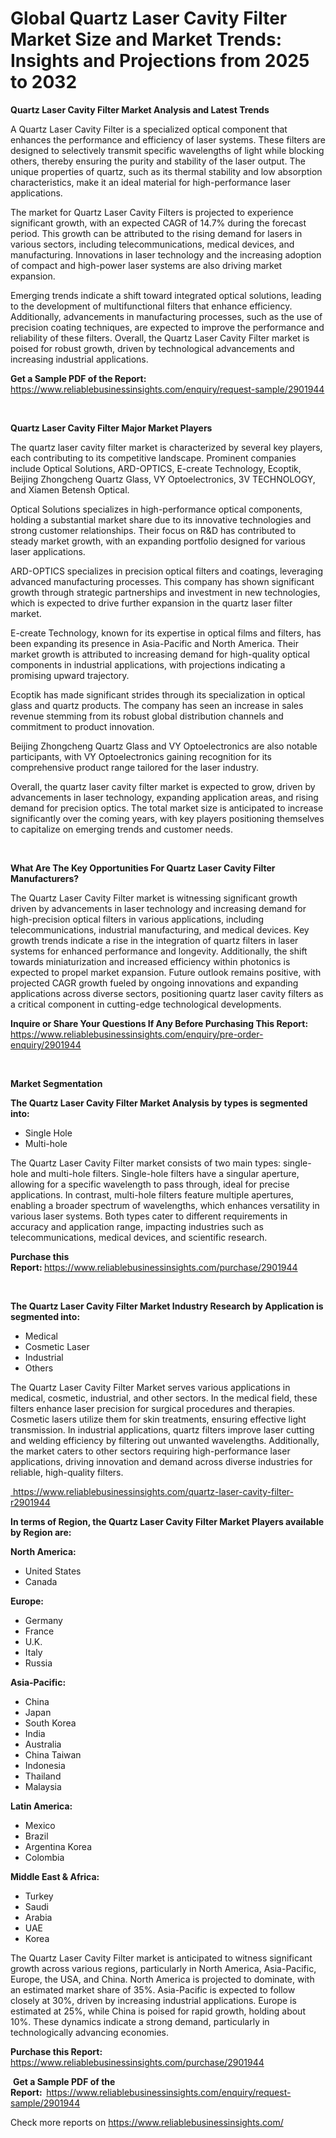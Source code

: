 <p><h1>Global Quartz Laser Cavity Filter Market Size and Market Trends: Insights and Projections from 2025 to 2032</h1></p><p><strong>Quartz Laser Cavity Filter Market Analysis and Latest Trends</strong></p>
<p><p>A Quartz Laser Cavity Filter is a specialized optical component that enhances the performance and efficiency of laser systems. These filters are designed to selectively transmit specific wavelengths of light while blocking others, thereby ensuring the purity and stability of the laser output. The unique properties of quartz, such as its thermal stability and low absorption characteristics, make it an ideal material for high-performance laser applications.</p><p>The market for Quartz Laser Cavity Filters is projected to experience significant growth, with an expected CAGR of 14.7% during the forecast period. This growth can be attributed to the rising demand for lasers in various sectors, including telecommunications, medical devices, and manufacturing. Innovations in laser technology and the increasing adoption of compact and high-power laser systems are also driving market expansion.</p><p>Emerging trends indicate a shift toward integrated optical solutions, leading to the development of multifunctional filters that enhance efficiency. Additionally, advancements in manufacturing processes, such as the use of precision coating techniques, are expected to improve the performance and reliability of these filters. Overall, the Quartz Laser Cavity Filter market is poised for robust growth, driven by technological advancements and increasing industrial applications.</p></p>
<p><strong>Get a Sample PDF of the Report:&nbsp;</strong> <a href="https://www.reliablebusinessinsights.com/enquiry/request-sample/2901944?utm_campaign=2707&utm_medium=2&utm_source=Github&utm_content=ia&utm_term=11032025&utm_id=quartz-laser-cavity-filter">https://www.reliablebusinessinsights.com/enquiry/request-sample/2901944</a></p>
<p>&nbsp;</p>
<p><strong>Quartz Laser Cavity Filter Major Market Players</strong></p>
<p><p>The quartz laser cavity filter market is characterized by several key players, each contributing to its competitive landscape. Prominent companies include Optical Solutions, ARD-OPTICS, E-create Technology, Ecoptik, Beijing Zhongcheng Quartz Glass, VY Optoelectronics, 3V TECHNOLOGY, and Xiamen Betensh Optical. </p><p>Optical Solutions specializes in high-performance optical components, holding a substantial market share due to its innovative technologies and strong customer relationships. Their focus on R&D has contributed to steady market growth, with an expanding portfolio designed for various laser applications. </p><p>ARD-OPTICS specializes in precision optical filters and coatings, leveraging advanced manufacturing processes. This company has shown significant growth through strategic partnerships and investment in new technologies, which is expected to drive further expansion in the quartz laser filter market. </p><p>E-create Technology, known for its expertise in optical films and filters, has been expanding its presence in Asia-Pacific and North America. Their market growth is attributed to increasing demand for high-quality optical components in industrial applications, with projections indicating a promising upward trajectory. </p><p>Ecoptik has made significant strides through its specialization in optical glass and quartz products. The company has seen an increase in sales revenue stemming from its robust global distribution channels and commitment to product innovation. </p><p>Beijing Zhongcheng Quartz Glass and VY Optoelectronics are also notable participants, with VY Optoelectronics gaining recognition for its comprehensive product range tailored for the laser industry. </p><p>Overall, the quartz laser cavity filter market is expected to grow, driven by advancements in laser technology, expanding application areas, and rising demand for precision optics. The total market size is anticipated to increase significantly over the coming years, with key players positioning themselves to capitalize on emerging trends and customer needs.</p></p>
<p>&nbsp;</p>
<p><strong>What Are The Key Opportunities For Quartz Laser Cavity Filter Manufacturers?</strong></p>
<p><p>The Quartz Laser Cavity Filter market is witnessing significant growth driven by advancements in laser technology and increasing demand for high-precision optical filters in various applications, including telecommunications, industrial manufacturing, and medical devices. Key growth trends indicate a rise in the integration of quartz filters in laser systems for enhanced performance and longevity. Additionally, the shift towards miniaturization and increased efficiency within photonics is expected to propel market expansion. Future outlook remains positive, with projected CAGR growth fueled by ongoing innovations and expanding applications across diverse sectors, positioning quartz laser cavity filters as a critical component in cutting-edge technological developments.</p></p>
<p><strong>Inquire or Share Your Questions If Any Before Purchasing This Report:</strong> <a href="https://www.reliablebusinessinsights.com/enquiry/pre-order-enquiry/2901944?utm_campaign=2707&utm_medium=2&utm_source=Github&utm_content=ia&utm_term=11032025&utm_id=quartz-laser-cavity-filter">https://www.reliablebusinessinsights.com/enquiry/pre-order-enquiry/2901944</a></p>
<p>&nbsp;</p>
<p><strong>Market Segmentation</strong></p>
<p><strong>The Quartz Laser Cavity Filter Market Analysis by types is segmented into:</strong></p>
<p><ul><li>Single Hole</li><li>Multi-hole</li></ul></p>
<p><p>The Quartz Laser Cavity Filter market consists of two main types: single-hole and multi-hole filters. Single-hole filters have a singular aperture, allowing for a specific wavelength to pass through, ideal for precise applications. In contrast, multi-hole filters feature multiple apertures, enabling a broader spectrum of wavelengths, which enhances versatility in various laser systems. Both types cater to different requirements in accuracy and application range, impacting industries such as telecommunications, medical devices, and scientific research.</p></p>
<p><strong>Purchase this Report:&nbsp;</strong><a href="https://www.reliablebusinessinsights.com/purchase/2901944?utm_campaign=2707&utm_medium=2&utm_source=Github&utm_content=ia&utm_term=11032025&utm_id=quartz-laser-cavity-filter">https://www.reliablebusinessinsights.com/purchase/2901944</a></p>
<p>&nbsp;</p>
<p><strong>The Quartz Laser Cavity Filter Market Industry Research by Application is segmented into:</strong></p>
<p><ul><li>Medical</li><li>Cosmetic Laser</li><li>Industrial</li><li>Others</li></ul></p>
<p><p>The Quartz Laser Cavity Filter Market serves various applications in medical, cosmetic, industrial, and other sectors. In the medical field, these filters enhance laser precision for surgical procedures and therapies. Cosmetic lasers utilize them for skin treatments, ensuring effective light transmission. In industrial applications, quartz filters improve laser cutting and welding efficiency by filtering out unwanted wavelengths. Additionally, the market caters to other sectors requiring high-performance laser applications, driving innovation and demand across diverse industries for reliable, high-quality filters.</p></p>
<p><a href="https://www.reliablebusinessinsights.com/quartz-laser-cavity-filter-r2901944?utm_campaign=2707&utm_medium=2&utm_source=Github&utm_content=ia&utm_term=11032025&utm_id=quartz-laser-cavity-filter">&nbsp;https://www.reliablebusinessinsights.com/quartz-laser-cavity-filter-r2901944</a></p>
<p><strong>In terms of Region, the Quartz Laser Cavity Filter Market Players available by Region are:</strong></p>
<p>
    <p> <strong> North America: </strong>
        <ul>
            <li>United States</li>
            <li>Canada</li>
        </ul>
        </p> 
    <p> <strong> Europe: </strong>
        <ul>
            <li>Germany</li>
            <li>France</li>
            <li>U.K.</li>
            <li>Italy</li>
            <li>Russia</li>
        </ul>
        </p> 
    <p> <strong> Asia-Pacific: </strong>
        <ul>
            <li>China</li>
            <li>Japan</li>
            <li>South Korea</li>
            <li>India</li>
            <li>Australia</li>
            <li>China Taiwan</li>
            <li>Indonesia</li>
            <li>Thailand</li>
            <li>Malaysia</li>
        </ul>
        </p> 
    <p> <strong> Latin America: </strong>
        <ul>
            <li>Mexico</li>
            <li>Brazil</li>
            <li>Argentina Korea</li>
            <li>Colombia</li>
        </ul>
        </p> 
    <p> <strong> Middle East & Africa: </strong>
        <ul>
            <li>Turkey</li>
            <li>Saudi</li>
            <li>Arabia</li>
            <li>UAE</li>
            <li>Korea</li>
        </ul>
    </p>
    </p>
<p><p>The Quartz Laser Cavity Filter market is anticipated to witness significant growth across various regions, particularly in North America, Asia-Pacific, Europe, the USA, and China. North America is projected to dominate, with an estimated market share of 35%. Asia-Pacific is expected to follow closely at 30%, driven by increasing industrial applications. Europe is estimated at 25%, while China is poised for rapid growth, holding about 10%. These dynamics indicate a strong demand, particularly in technologically advancing economies.</p></p>
<p><strong>Purchase this Report: </strong><a href="https://www.reliablebusinessinsights.com/purchase/2901944?utm_campaign=2707&utm_medium=2&utm_source=Github&utm_content=ia&utm_term=11032025&utm_id=quartz-laser-cavity-filter">https://www.reliablebusinessinsights.com/purchase/2901944</a></p>
<p>&nbsp;<strong>Get a Sample PDF of the Report:&nbsp;&nbsp;</strong><a href="https://www.reliablebusinessinsights.com/enquiry/request-sample/2901944?utm_campaign=2707&utm_medium=2&utm_source=Github&utm_content=ia&utm_term=11032025&utm_id=quartz-laser-cavity-filter">https://www.reliablebusinessinsights.com/enquiry/request-sample/2901944</a></p>
<p><strong></strong></p>
<p>Check more reports on <a href="https://www.reliablebusinessinsights.com/?utm_campaign=2707&utm_medium=2&utm_source=Github&utm_content=ia&utm_term=11032025&utm_id=quartz-laser-cavity-filter">https://www.reliablebusinessinsights.com/</a></p>